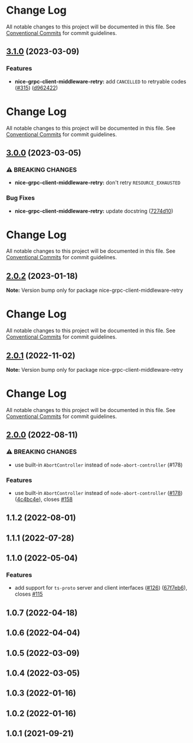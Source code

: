 # Change Log

All notable changes to this project will be documented in this file. See
[Conventional Commits](https://conventionalcommits.org) for commit guidelines.

## [3.1.0](https://github.com/deeplay-io/nice-grpc/compare/nice-grpc-client-middleware-retry@3.0.0...nice-grpc-client-middleware-retry@3.1.0) (2023-03-09)

### Features

- **nice-grpc-client-middleware-retry:** add `CANCELLED` to retryable codes
  ([#315](https://github.com/deeplay-io/nice-grpc/issues/315))
  ([d962422](https://github.com/deeplay-io/nice-grpc/commit/d96242236586565b4e2b47b7e03837cd8e5f8a1e))

# Change Log

All notable changes to this project will be documented in this file. See
[Conventional Commits](https://conventionalcommits.org) for commit guidelines.

## [3.0.0](https://github.com/deeplay-io/nice-grpc/compare/nice-grpc-client-middleware-retry@2.0.2...nice-grpc-client-middleware-retry@3.0.0) (2023-03-05)

### ⚠ BREAKING CHANGES

- **nice-grpc-client-middleware-retry:** don't retry `RESOURCE_EXHAUSTED`

### Bug Fixes

- **nice-grpc-client-middleware-retry:** update docstring
  ([7274d10](https://github.com/deeplay-io/nice-grpc/commit/7274d10af8c5bd3911331aec66d30536d4dc0868))

# Change Log

All notable changes to this project will be documented in this file. See
[Conventional Commits](https://conventionalcommits.org) for commit guidelines.

## [2.0.2](https://github.com/deeplay-io/nice-grpc/compare/nice-grpc-client-middleware-retry@2.0.1...nice-grpc-client-middleware-retry@2.0.2) (2023-01-18)

**Note:** Version bump only for package nice-grpc-client-middleware-retry

# Change Log

All notable changes to this project will be documented in this file. See
[Conventional Commits](https://conventionalcommits.org) for commit guidelines.

## [2.0.1](https://github.com/deeplay-io/nice-grpc/compare/nice-grpc-client-middleware-retry@2.0.0...nice-grpc-client-middleware-retry@2.0.1) (2022-11-02)

**Note:** Version bump only for package nice-grpc-client-middleware-retry

# Change Log

All notable changes to this project will be documented in this file. See
[Conventional Commits](https://conventionalcommits.org) for commit guidelines.

## [2.0.0](https://github.com/deeplay-io/nice-grpc/compare/nice-grpc-client-middleware-retry@1.1.2...nice-grpc-client-middleware-retry@2.0.0) (2022-08-11)

### ⚠ BREAKING CHANGES

- use built-in `AbortController` instead of `node-abort-controller` (#178)

### Features

- use built-in `AbortController` instead of `node-abort-controller`
  ([#178](https://github.com/deeplay-io/nice-grpc/issues/178))
  ([4c4bc4e](https://github.com/deeplay-io/nice-grpc/commit/4c4bc4eacf38bedfbcdd5a41f4471698f7a117ed)),
  closes [#158](https://github.com/deeplay-io/nice-grpc/issues/158)

## 1.1.2 (2022-08-01)

## 1.1.1 (2022-07-28)

## 1.1.0 (2022-05-04)

### Features

- add support for `ts-proto` server and client interfaces
  ([#126](https://github.com/deeplay-io/nice-grpc/issues/126))
  ([67f7eb6](https://github.com/deeplay-io/nice-grpc/commit/67f7eb613455426d6b63a4027132060a8a572f65)),
  closes [#115](https://github.com/deeplay-io/nice-grpc/issues/115)

## 1.0.7 (2022-04-18)

## 1.0.6 (2022-04-04)

## 1.0.5 (2022-03-09)

## 1.0.4 (2022-03-05)

## 1.0.3 (2022-01-16)

## 1.0.2 (2022-01-16)

## 1.0.1 (2021-09-21)
